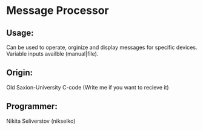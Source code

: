 # Message Processor

## Usage:
Can be used to operate, orginize and display messages for specific devices. Variable inputs availble (manual|file).

## Origin: 
Old Saxion-University C-code (Write me if you want to recieve it)

## Programmer: 
Nikita Seliverstov (nikselko)
